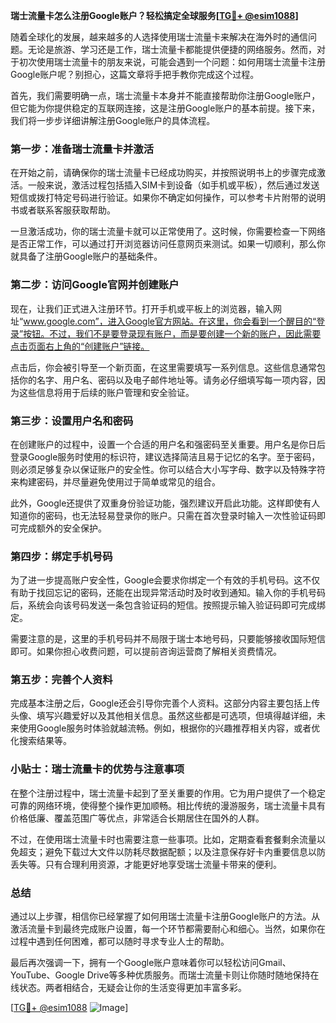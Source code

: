 **瑞士流量卡怎么注册Google账户？轻松搞定全球服务[[TG💪+ @esim1088](https://t.me/s/esim1088)]**

随着全球化的发展，越来越多的人选择使用瑞士流量卡来解决在海外时的通信问题。无论是旅游、学习还是工作，瑞士流量卡都能提供便捷的网络服务。然而，对于初次使用瑞士流量卡的朋友来说，可能会遇到一个问题：如何用瑞士流量卡注册Google账户呢？别担心，这篇文章将手把手教你完成这个过程。

首先，我们需要明确一点，瑞士流量卡本身并不能直接帮助你注册Google账户，但它能为你提供稳定的互联网连接，这是注册Google账户的基本前提。接下来，我们将一步步详细讲解注册Google账户的具体流程。

### 第一步：准备瑞士流量卡并激活

在开始之前，请确保你的瑞士流量卡已经成功购买，并按照说明书上的步骤完成激活。一般来说，激活过程包括插入SIM卡到设备（如手机或平板），然后通过发送短信或拨打特定号码进行验证。如果你不确定如何操作，可以参考卡片附带的说明书或者联系客服获取帮助。

一旦激活成功，你的瑞士流量卡就可以正常使用了。这时候，你需要检查一下网络是否正常工作，可以通过打开浏览器访问任意网页来测试。如果一切顺利，那么你就具备了注册Google账户的基础条件。

### 第二步：访问Google官网并创建账户

现在，让我们正式进入注册环节。打开手机或平板上的浏览器，输入网址“www.google.com”，进入Google官方网站。在这里，你会看到一个醒目的“登录”按钮。不过，我们不是要登录现有账户，而是要创建一个新的账户，因此需要点击页面右上角的“创建账户”链接。

点击后，你会被引导至一个新页面，在这里需要填写一系列信息。这些信息通常包括你的名字、用户名、密码以及电子邮件地址等。请务必仔细填写每一项内容，因为这些信息将用于后续的账户管理和安全验证。

### 第三步：设置用户名和密码

在创建账户的过程中，设置一个合适的用户名和强密码至关重要。用户名是你日后登录Google服务时使用的标识符，建议选择简洁且易于记忆的名字。至于密码，则必须足够复杂以保证账户的安全性。你可以结合大小写字母、数字以及特殊字符来构建密码，并尽量避免使用过于简单或常见的组合。

此外，Google还提供了双重身份验证功能，强烈建议开启此功能。这样即使有人知道你的密码，也无法轻易登录你的账户。只需在首次登录时输入一次性验证码即可完成额外的安全保护。

### 第四步：绑定手机号码

为了进一步提高账户安全性，Google会要求你绑定一个有效的手机号码。这不仅有助于找回忘记的密码，还能在出现异常活动时及时收到通知。输入你的手机号码后，系统会向该号码发送一条包含验证码的短信。按照提示输入验证码即可完成绑定。

需要注意的是，这里的手机号码并不局限于瑞士本地号码，只要能够接收国际短信即可。如果你担心收费问题，可以提前咨询运营商了解相关资费情况。

### 第五步：完善个人资料

完成基本注册之后，Google还会引导你完善个人资料。这部分内容主要包括上传头像、填写兴趣爱好以及其他相关信息。虽然这些都是可选项，但填得越详细，未来使用Google服务时体验就越流畅。例如，根据你的兴趣推荐相关内容，或者优化搜索结果等。

### 小贴士：瑞士流量卡的优势与注意事项

在整个注册过程中，瑞士流量卡起到了至关重要的作用。它为用户提供了一个稳定可靠的网络环境，使得整个操作更加顺畅。相比传统的漫游服务，瑞士流量卡具有价格低廉、覆盖范围广等优点，非常适合长期居住在国外的人群。

不过，在使用瑞士流量卡时也需要注意一些事项。比如，定期查看套餐剩余流量以免超支；避免下载过大文件以防耗尽数据配额；以及注意保存好卡内重要信息以防丢失等。只有合理利用资源，才能更好地享受瑞士流量卡带来的便利。

### 总结

通过以上步骤，相信你已经掌握了如何用瑞士流量卡注册Google账户的方法。从激活流量卡到最终完成账户设置，每一个环节都需要耐心和细心。当然，如果你在过程中遇到任何困难，都可以随时寻求专业人士的帮助。

最后再次强调一下，拥有一个Google账户意味着你可以轻松访问Gmail、YouTube、Google Drive等多种优质服务。而瑞士流量卡则让你随时随地保持在线状态。两者相结合，无疑会让你的生活变得更加丰富多彩。

[[TG💪+ @esim1088](https://t.me/s/esim1088) ![Image](https://i.postimg.cc/4NQfJmqS/Snipaste-2025-05-13-00-14-12.png)]